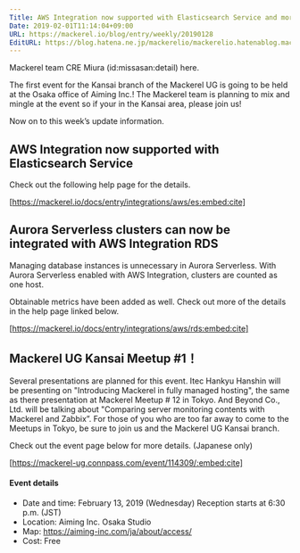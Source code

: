 ```yaml
---
Title: AWS Integration now supported with Elasticsearch Service and more
Date: 2019-02-01T11:14:04+09:00
URL: https://mackerel.io/blog/entry/weekly/20190128
EditURL: https://blog.hatena.ne.jp/mackerelio/mackerelio.hatenablog.mackerel.io/atom/entry/98012380853557289
---
```


Mackerel team CRE Miura (id:missasan:detail) here.

The first event for the Kansai branch of the Mackerel UG is going to be held at the Osaka office of Aiming Inc.! The Mackerel team is planning to mix and mingle at the event so if your in the Kansai area, please join us!

Now on to this week’s update information.

## AWS Integration now supported with Elasticsearch Service

Check out the following help page for the details.

[https://mackerel.io/docs/entry/integrations/aws/es:embed:cite]

## Aurora Serverless clusters can now be integrated with AWS Integration RDS

Managing database instances is unnecessary in Aurora Serverless. With Aurora Serverless enabled with AWS Integration, clusters are counted as one host.

Obtainable metrics have been added as well. Check out more of the details in the help page linked below.

[https://mackerel.io/docs/entry/integrations/aws/rds:embed:cite]

## Mackerel UG Kansai Meetup #1！

Several presentations are planned for this event. Itec Hankyu Hanshin will be presenting on "Introducing Mackerel in fully managed hosting", the same as there presentation at Mackerel Meetup # 12 in Tokyo. And Beyond Co., Ltd. will be talking about "Comparing server monitoring contents with Mackerel and Zabbix”. For those of you who are too far away to come to the Meetups in Tokyo, be sure to join us and the Mackerel UG Kansai branch.

Check out the event page below for more details. (Japanese only)

[https://mackerel-ug.connpass.com/event/114309/:embed:cite] 


#### Event details

- Date and time: February 13, 2019 (Wednesday) Reception starts at 6:30 p.m. (JST)
- Location: Aiming Inc. Osaka Studio
- Map: https://aiming-inc.com/ja/about/access/
- Cost: Free
